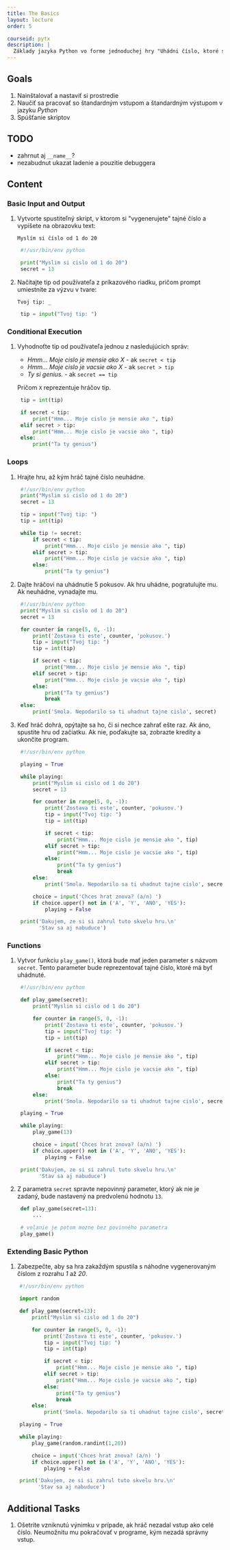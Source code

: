```yaml
---
title: The Basics
layout: lecture
order: 5

courseid: pytx
description: |
  Základy jazyka Python vo forme jednoduchej hry "Uhádni číslo, ktoré si myslím."
---
```


## Goals

1. Nainštalovať a nastaviť si prostredie
2. Naučiť sa pracovať so štandardným vstupom a štandardným výstupom v jazyku *Python*
3. Spúšťanie skriptov

## TODO

* zahrnut aj `__name__`?
* nezabudnut ukazat ladenie a pouzitie debuggera

## Content

### Basic Input and Output

1. Vytvorte spustiteľný skript, v ktorom si "vygenerujete" tajné číslo a vypíšete na obrazovku text:

   `Myslím si číslo od 1 do 20`

   ```python
    #!/usr/bin/env python

    print("Myslim si cislo od 1 do 20")
    secret = 13
   ```

2. Načítajte tip od používateľa z príkazového riadku, pričom prompt umiestnite za výzvu v tvare:

   `Tvoj tip: _`

   ```python
    tip = input("Tvoj tip: ")
   ```

### Conditional Execution

1. Vyhodnoťte tip od používateľa jednou z nasledujúcich správ:

   - *Hmm... Moje cislo je mensie ako X* - ak `secret < tip`
   - *Hmm... Moje cislo je vacsie ako X* - ak `secret > tip`
   - *Ty si genius.* - ak `secret == tip`

   Pričom `X` reprezentuje hráčov tip.

   ```python
    tip = int(tip)
   
    if secret < tip:
        print("Hmm... Moje cislo je mensie ako ", tip)
    elif secret > tip:
        print("Hmm... Moje cislo je vacsie ako ", tip)
    else:
        print("Ta ty genius")
   ```

### Loops

1. Hrajte hru, až kým hráč tajné číslo neuhádne.

   ```python
    #!/usr/bin/env python
    print("Myslim si cislo od 1 do 20")
    secret = 13
   
    tip = input("Tvoj tip: ")
    tip = int(tip)
   
    while tip != secret:
        if secret < tip:
            print("Hmm... Moje cislo je mensie ako ", tip)
        elif secret > tip:
            print("Hmm... Moje cislo je vacsie ako ", tip)
        else:
            print("Ta ty genius")
   ```

2. Dajte hráčovi na uhádnutie 5 pokusov. Ak hru uhádne, pogratulujte mu. Ak neuhádne, vynadajte mu.

   ```python
    #!/usr/bin/env python
    print("Myslim si cislo od 1 do 20")
    secret = 13
   
    for counter in range(5, 0, -1):
        print('Zostava ti este', counter, 'pokusov.')
        tip = input("Tvoj tip: ")
        tip = int(tip)
   
        if secret < tip:
            print("Hmm... Moje cislo je mensie ako ", tip)
        elif secret > tip:
            print("Hmm... Moje cislo je vacsie ako ", tip)
        else:
            print("Ta ty genius")
            break
    else:
        print('Smola. Nepodarilo sa ti uhadnut tajne cislo', secret)
   ```

3. Keď hráč dohrá, opýtajte sa ho, či si nechce zahrať ešte raz. Ak áno, spustite hru od začiatku. Ak nie, poďakujte sa, zobrazte kredity a ukončite program.

   ```python
    #!/usr/bin/env python
   
    playing = True
   
    while playing:
        print("Myslim si cislo od 1 do 20")
        secret = 13
   
        for counter in range(5, 0, -1):
            print('Zostava ti este', counter, 'pokusov.')
            tip = input("Tvoj tip: ")
            tip = int(tip)
   
            if secret < tip:
                print("Hmm... Moje cislo je mensie ako ", tip)
            elif secret > tip:
                print("Hmm... Moje cislo je vacsie ako ", tip)
            else:
                print("Ta ty genius")
                break
        else:
            print('Smola. Nepodarilo sa ti uhadnut tajne cislo', secret)
   
        choice = input('Chces hrat znova? (a/n) ')
        if choice.upper() not in ('A', 'Y', 'ANO', 'YES'):
            playing = False
   
    print('Dakujem, ze si si zahrul tuto skvelu hru.\n'
          'Stav sa aj nabuduce')
   ```

### Functions

1. Vytvor funkciu `play_game()`, ktorá bude mať jeden parameter s názvom `secret`. Tento parameter bude reprezentovať tajné číslo, ktoré má byť uhádnuté.

   ```python
    #!/usr/bin/env python
   
    def play_game(secret):
        print("Myslim si cislo od 1 do 20")
   
        for counter in range(5, 0, -1):
            print('Zostava ti este', counter, 'pokusov.')
            tip = input("Tvoj tip: ")
            tip = int(tip)
   
            if secret < tip:
                print("Hmm... Moje cislo je mensie ako ", tip)
            elif secret > tip:
                print("Hmm... Moje cislo je vacsie ako ", tip)
            else:
                print("Ta ty genius")
                break
        else:
            print('Smola. Nepodarilo sa ti uhadnut tajne cislo', secret)
   
    playing = True
   
    while playing:
        play_game(13)
   
        choice = input('Chces hrat znova? (a/n) ')
        if choice.upper() not in ('A', 'Y', 'ANO', 'YES'):
            playing = False
   
    print('Dakujem, ze si si zahrul tuto skvelu hru.\n'
          'Stav sa aj nabuduce')
   ```

2. Z parametra `secret` spravte nepovinný parameter, ktorý ak nie je zadaný, bude nastavený na predvolenú hodnotu `13`.

   ```python
    def play_game(secret=13):
        ...
   
    # volanie je potom mozne bez povinného parametra
    play_game()
   ```

### Extending Basic Python

1. Zabezpečte, aby sa hra zakaždým spustila s náhodne vygenerovaným číslom z rozrahu *1* až *20*.

```python
    #!/usr/bin/env python

    import random

    def play_game(secret=13):
        print("Myslim si cislo od 1 do 20")

        for counter in range(5, 0, -1):
            print('Zostava ti este', counter, 'pokusov.')
            tip = input("Tvoj tip: ")
            tip = int(tip)

            if secret < tip:
                print("Hmm... Moje cislo je mensie ako ", tip)
            elif secret > tip:
                print("Hmm... Moje cislo je vacsie ako ", tip)
            else:
                print("Ta ty genius")
                break
        else:
            print('Smola. Nepodarilo sa ti uhadnut tajne cislo', secret)

    playing = True

    while playing:
        play_game(random.randint(1,20))

        choice = input('Chces hrat znova? (a/n) ')
        if choice.upper() not in ('A', 'Y', 'ANO', 'YES'):
            playing = False

    print('Dakujem, ze si si zahrul tuto skvelu hru.\n'
          'Stav sa aj nabuduce')
```

## Additional Tasks

1. Ošetrite vzniknutú výnimku v prípade, ak hráč nezadal vstup ako celé číslo. Neumožnitu mu pokračovať v programe, kým nezadá správny vstup.

